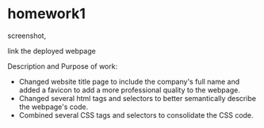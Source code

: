 # homework1

screenshot, 

link the deployed webpage

Description and Purpose of work:

- Changed website title page to include the company's full name and added a favicon to add a more professional quality to the webpage.
- Changed several html tags and selectors to better semantically describe the webpage's code. 
- Combined several CSS tags and selectors to consolidate the CSS code.


